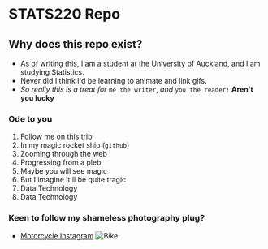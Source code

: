 # STATS220 Repo
## Why does this repo exist?
* As of writing this, I am a student at the University of Auckland, and I am studying Statistics. 
* Never did I think I'd be learning to animate and link gifs.
* *So really this is a treat for* `me the writer`, *and* `you the reader!` **Aren't you lucky**

### Ode to you
1. Follow me on this trip
2. In my magic rocket ship (`github`)
3. Zooming through the web
4. Progressing from a pleb
5. Maybe you will see magic
6. But I imagine it'll be quite tragic
7. Data Technology
8. Data Technology

### Keen to follow my shameless photography plug?

* [Motorcycle Instagram](https://www.instagram.com/red.rydes/)
![Bike](https://github.com/Harknetto/stats220/blob/main/Tracer%2012%202%2024%20.5.JPG)

